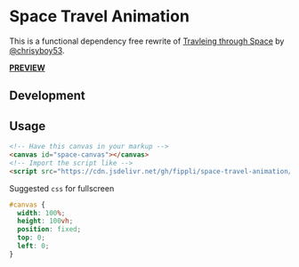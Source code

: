 # Space Travel Animation

This is a functional dependency free rewrite of [Travleing through Space](https://codepen.io/chrisyboy53/pen/oXZzQb) by [@chrisyboy53](https://codepen.io/chrisyboy53).

**[PREVIEW](https://fippli.se/space-travel-animation)**

## Development



## Usage


```html
<!-- Have this canvas in your markup -->
<canvas id="space-canvas"></canvas>
<!-- Import the script like -->
<script src="https://cdn.jsdelivr.net/gh/fippli/space-travel-animation/dist/space-travel.min.js" type="text/javascript"></script>
```

Suggested `css` for fullscreen
```css
#canvas {
  width: 100%;
  height: 100vh;
  position: fixed;
  top: 0;
  left: 0;
}
```
